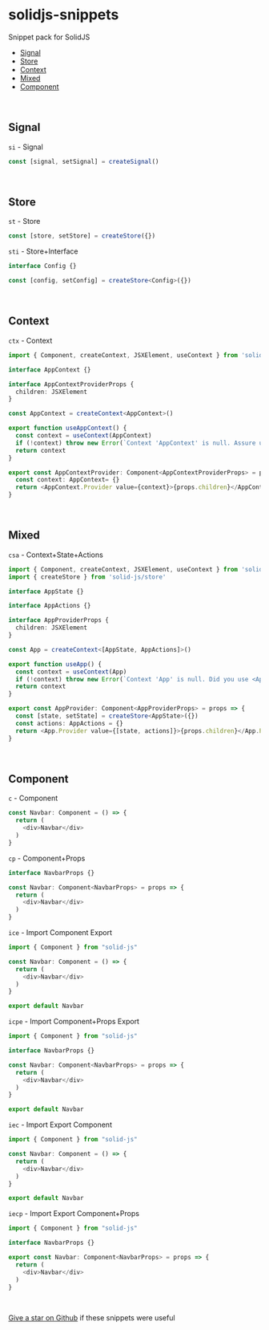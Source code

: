 # solidjs-snippets

Snippet pack for SolidJS


* [Signal](#signal)
* [Store](#store)
* [Context](#context)
* [Mixed](#mixed)
* [Component](#component)

<br />

## Signal
`si` - Signal
```ts
const [signal, setSignal] = createSignal()
```

<br />

## Store
`st` - Store
```ts
const [store, setStore] = createStore({})
```
`sti` - Store+Interface
```ts
interface Config {}

const [config, setConfig] = createStore<Config>({})
```

<br />

## Context
`ctx` - Context
```ts
import { Component, createContext, JSXElement, useContext } from 'solid-js'

interface AppContext {}

interface AppContextProviderProps {
  children: JSXElement
}

const AppContext = createContext<AppContext>()

export function useAppContext() {
  const context = useContext(AppContext)
  if (!context) throw new Error(`Context 'AppContext' is null. Assure usage of <AppContextProvider>`)
  return context
}

export const AppContextProvider: Component<AppContextProviderProps> = props => {
  const context: AppContext= {}
  return <AppContext.Provider value={context}>{props.children}</AppContext.Provider>
}
```

<br />

## Mixed
`csa` - Context+State+Actions
```ts
import { Component, createContext, JSXElement, useContext } from 'solid-js'
import { createStore } from 'solid-js/store'

interface AppState {}

interface AppActions {}

interface AppProviderProps {
  children: JSXElement
}

const App = createContext<[AppState, AppActions]>()

export function useApp() {
  const context = useContext(App)
  if (!context) throw new Error(`Context 'App' is null. Did you use <AppProvider>?`)
  return context
}

export const AppProvider: Component<AppProviderProps> = props => {
  const [state, setState] = createStore<AppState>({})
  const actions: AppActions = {}
  return <App.Provider value={[state, actions]}>{props.children}</App.Provider>
}
```

<br />

## Component
`c` - Component
```ts
const Navbar: Component = () => {
  return (
    <div>Navbar</div>
  )
}
```
`cp` - Component+Props
```ts
interface NavbarProps {}

const Navbar: Component<NavbarProps> = props => {
  return (
    <div>Navbar</div>
  )
}
```
`ice` - Import Component Export
```ts
import { Component } from "solid-js"

const Navbar: Component = () => {
  return (
    <div>Navbar</div>
  )
}

export default Navbar
```
`icpe` - Import Component+Props Export
```ts
import { Component } from "solid-js"

interface NavbarProps {}

const Navbar: Component<NavbarProps> = props => {
  return (
    <div>Navbar</div>
  )
}

export default Navbar
```
`iec` - Import Export Component
```ts
import { Component } from "solid-js"

const Navbar: Component = () => {
  return (
    <div>Navbar</div>
  )
}

export default Navbar
```
`iecp` - Import Export Component+Props
```ts
import { Component } from "solid-js"

interface NavbarProps {}

export const Navbar: Component<NavbarProps> = props => {
  return (
    <div>Navbar</div>
  )
}
```

<br />

[Give a star on Github](https://github.com/pheianox/solidjs-snippets) if these snippets were useful